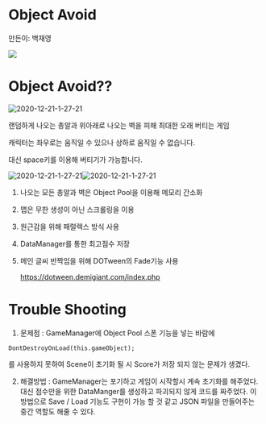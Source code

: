 # Object Avoid
만든이: 백재영

<a href="https://github.com/100wodud"><img src="https://img.shields.io/badge/Github-100wodud-blue?logo=github&style=for-the-badge"/></a>

# Object Avoid??

<img src="https://i.ibb.co/rvv39F8/1.png" alt="2020-12-21-1-27-21" border="0" width="">

랜덤하게 나오는 총알과 위아래로 나오는 벽을 피해 최대한 오래 버티는 게임

캐릭터는 좌우로는 움직일 수 있으나 상하로 움직일 수 없습니다. 

대신 space키를 이용해 버티기가 가능합니다.

<img src="https://i.ibb.co/ctGdHpq/2.png" alt="2020-12-21-1-27-21" border="0" width=""><img src="https://i.ibb.co/ygkDV93/1.png" alt="2020-12-21-1-27-21" border="0" width="">

1. 나오는 모든 총알과 벽은 Object Pool을 이용해 메모리 간소화
2. 맵은 무한 생성이 아닌 스크롤링을 이용
3. 원근감을 위해 패럴렉스 방식 사용
4. DataManager를 통한 최고점수 저장
5. 메인 글씨 반짝임을 위해 DOTween의 Fade기능 사용

   <a href="https://dotween.demigiant.com/index.php">https://dotween.demigiant.com/index.php</a>
  
# Trouble Shooting
1. 문제점 :
GameManager에 Object Pool 스폰 기능을 넣는 바람에
```
DontDestroyOnLoad(this.gameObject);
```
를 사용하지 못하여 Scene이 초기화 될 시 Score가 저장 되지 않는 문제가 생겼다.

2. 해결방법 :
GameManager는 포기하고 게임이 시작할시 계속 초기화를 해주었다.
대신 점수만을 위한 DataManger를 생성하고 파괴되지 않게 코드를 짜주었다.
이 방법으로 Save / Load 기능도 구현이 가능 할 것 같고 JSON 파일을 만들어주는 중간 역할도 해줄 수 있다.
   
